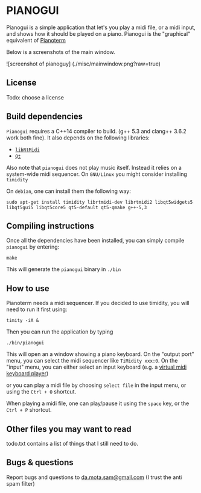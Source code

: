 PIANOGUI
========

Pianogui is a simple application that let's you play a midi file, or a midi
input, and shows how it should be played on a piano.
Pianogui is the "graphical" equivalent of [Pianoterm][pianoterm site]

[pianoterm site]: https://github.com/s-d-m/pianoterm

Below is a screenshots of the main window.


![screenshot of pianoguy] (./misc/mainwindow.png?raw=true)


License
------

Todo: choose a license

Build dependencies
----------------

`Pianogui` requires a C++14 compiler to build. (g++ 5.3 and clang++ 3.6.2 work both fine).
It also depends on the following libraries:

- [`libRtMidi`][rtmidi]
- [`Qt`][qt5]

[rtmidi]: http://www.music.mcgill.ca/~gary/rtmidi/
[qt5]: http://www.qt.io/

Also note that `pianogui` does not play music itself. Instead it
relies on a system-wide midi sequencer.  On `GNU/Linux` you might
consider installing `timidity`

On `debian`, one can install them the following way:

	sudo apt-get install timidity librtmidi-dev librtmidi2 libqt5widgets5 libqt5gui5 libqt5core5 qt5-default qt5-qmake g++-5,3


Compiling instructions
-------------------

Once all the dependencies have been installed, you can simply compile `pianogui` by entering:

	make

This will generate the `pianogui` binary in `./bin`

How to use
----------

Pianoterm needs a midi sequencer. If you decided to use timidity, you will need to run it first using:

	timity -iA &

Then you can run the application by typing

	./bin/pianogui

This will open an a window showing a piano keyboard.
On the "output port" menu, you can select the midi sequencer like `TiMidity xxx:0`.
On the "input" menu, you can either select an input keyboard (e.g. a [virtual midi keyboard player][vmpk])

[vmpk]: http://sourceforge.net/projects/vmpk/

or you can play a midi file by choosing `select file` in the input menu, or using the `Ctrl + O` shortcut.

When playing a midi file, one can play/pause it using the `space` key, or the `Ctrl + P` shortcut.


Other files you may want to read
--------------------------------

todo.txt contains a list of things that I still need to do.

Bugs & questions
--------------

Report bugs and questions to da.mota.sam@gmail.com (I trust the anti spam filter)
